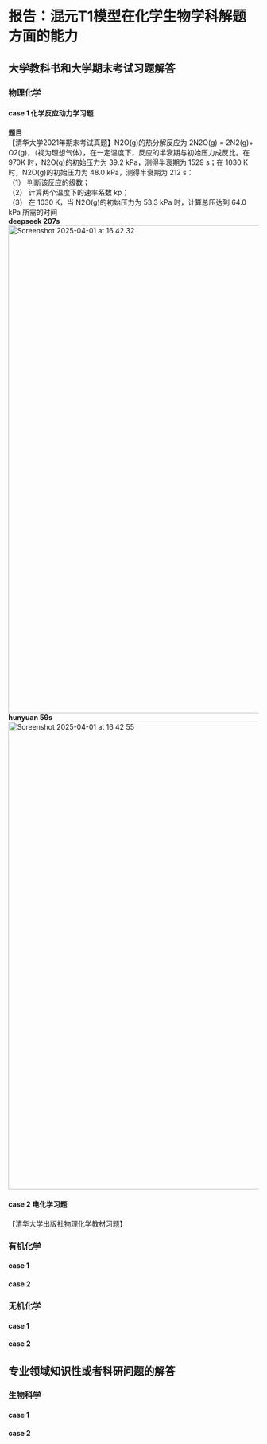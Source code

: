 # 报告：混元T1模型在化学生物学科解题方面的能力
## 大学教科书和大学期末考试习题解答
### 物理化学
#### case 1 化学反应动力学习题
**题目**  
【清华大学2021年期末考试真题】N2O(g)的热分解反应为 2N2O(g) = 2N2(g)+ O2(g)，（视为理想气体），在一定温度下，反应的半衰期与初始压力成反比。在 970K 时，N2O(g)的初始压力为 39.2 
kPa，测得半衰期为 1529 s；在 1030 K 时，N2O(g)的初始压力为 48.0 kPa，测得半衰期为 212 s：  
（1） 判断该反应的级数；  
（2） 计算两个温度下的速率系数 kp；  
（3） 在 1030 K，当 N2O(g)的初始压力为 53.3 kPa 时，计算总压达到 64.0 kPa 所需的时间  
**deepseek 207s** <img width="980" alt="Screenshot 2025-04-01 at 16 42 32" src="https://github.com/user-attachments/assets/17c00ac8-d33a-472d-abc9-6e48be549e2b" />
**hunyuan 59s**<img width="940" alt="Screenshot 2025-04-01 at 16 42 55" src="https://github.com/user-attachments/assets/81f6eb17-87d4-468b-8147-2791de27d122" />

#### case 2 电化学习题
【清华大学出版社物理化学教材习题】
### 有机化学
#### case 1
#### case 2
### 无机化学
#### case 1
#### case 2
### 
## 专业领域知识性或者科研问题的解答
### 生物科学
#### case 1
#### case 2 
